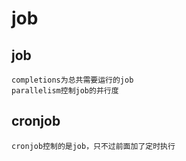 # job


## job
    completions为总共需要运行的job
    parallelism控制job的并行度
## cronjob
    cronjob控制的是job，只不过前面加了定时执行
